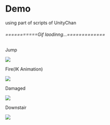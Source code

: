 # Demo
using part of scripts of UnityChan
###### ===========Gif laodinng...=============

Jump

[![](https://github.com/HyrChao/AOGS.ADV/blob/master/demo/GIF.gif?raw=true)](https://github.com/HyrChao/AOGS.ADV/blob/master/demo/GIF.gif?raw=true)

Fire(IK Animation)

[![](https://github.com/HyrChao/AOGS.ADV/blob/master/demo/GIF2.gif?raw=true)](https://github.com/HyrChao/AOGS.ADV/blob/master/demo/GIF2.gif?raw=true)

Damaged

[![](https://github.com/HyrChao/AOGS.ADV/blob/master/demo/GIF3.gif?raw=true)](https://github.com/HyrChao/AOGS.ADV/blob/master/demo/GIF3.gif?raw=true)

Downstair

[![](https://github.com/HyrChao/AOGS.ADV/blob/master/demo/GIF4.gif?raw=true)](https://github.com/HyrChao/AOGS.ADV/blob/master/demo/GIF4.gif?raw=true)
